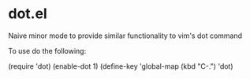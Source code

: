 # dot.el
Naive minor mode to provide similar functionality to vim's dot command

To use do the following:

(require 'dot)
(enable-dot 1)
(define-key 'global-map (kbd "C-.") 'dot)